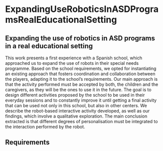 # ExpandingUseRoboticsInASDProgramsRealEducationalSetting
## Expanding the use of robotics in ASD programs in a real educational setting
This work presents a first experience with a Spanish school, which approached us to expand the use of robots in their special needs programme. Based on the school requirements, we opted for instantiating an existing approach that fosters coordination and collaboration between the players, adapting it to the school’s requirements. Our main approach is that the activity performed must be accepted by both, the children and the caregivers, as they will be the ones to use it in the future. The goal is to design different activities proposed by the school to be used in their everyday sessions and to constantly improve it until getting a final activity that can be used not only in this school, but also in other centers. We describe the robot-based interactive activity developed, as well as our findings, which involve a qualitative exploration. The main conclusion extracted is that different degrees of personalisation must be integrated to the interaction performed by the robot.

## Requirements
